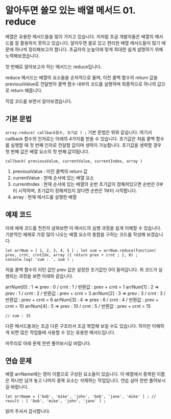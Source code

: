 # 알아두면 쓸모 있는 배열 메서드 01. reduce

배열은 유용한 메서드들을 많이 가지고 있습니다.
저처럼 초급 개발자들은 배열의 메서드를 잘 활용하지 못하고 있습니다.
알아두면 쓸모 있고 편리한 배열 메서드들이 많기 때문에 하나씩 정리해보고자 합니다. 초급자의 눈높이에 맞게 최대한 쉽게 설명하기 위해 노력해보겠습니다.

첫 번째로 알아보고자 하는 메서드는 reduce입니다.

reduce 메서드는 배열의 요소들을 순차적으로 돌며, 이전 콜백 함수의 return 값을 previousValue로 전달받아 콜백 함수 내부의 코드를 실행하며 최종적으로 하나의 값으로 return 해줍니다.

직접 코드를 보면서 알아보겠습니다.

## 기본 문법

`
array.reduce( callback함수, 초기값 ) ;
`
기본 문법은 위와 같습니다. 여기서 callback 함수의 인자로는 아래의 4가지를 받을 수 있습니다. 초기값은 처음 콜백 함수를 실행할 때 첫 번째 인자로 전달할 값이며 생략이 가능합니다.
초기값을 생략할 경우 첫 번째 값은 배열 요소의 첫 번째 값이됩니다.

`
callback( previousValue, currentValue, currentIndex, array )
`

1. previousValue : 이전 콜백의 return 값
2. currentValue : 현재 순서에 있는 배열 요소
3. currentIndex : 현재 순서에 있는 배열의 순번
초기값이 정해져있으면 순번은 0부터 시작하며, 초기값이 정해져있지 않다면 순번은 1부터 시작합니다.
4. array : 현재 메서드를 실행한 배열

## 예제 코드

아래 예제 코드를 천천히 살펴보면 이 메서드의 실행 과정을 쉽게 이해할 수 있습니다.
기본적인 예제로 가장 많이 나오는 배열 요소의 총합을 구하는 코드를 작성해 보겠습니다.

`
let arrNum = [ 1, 2, 3, 4, 5 ] ;
let sum = arrNum.reduce(function( prev, crnt, crntIdx, array ){
	return prev + crnt ;
}, 0) ;
console.log( 'sum : ', sum ) ;
`

처음 콜백 함수의 리턴 값인 prev 값은 설정한 초기값인 0이 들어갑니다.
위 코드가 실행되는 과정을 보면 아래와 같습니다.

arrNum[0] : 1 => prev : 0 / crnt : 1 / 반환값 : prev + crnt = 1
arrNum[1] : 2 => prev : 1 / crnt : 2 / 반환값 : prev + crnt = 3
arrNum[2] : 3 => prev : 3 / crnt : 3 / 반환값 : prev + crnt = 6
arrNum[3] : 4 => prev : 6 / crnt : 4 / 반환값 : prev + crnt = 10
arrNum[4] : 5 => prev : 10 / crnt : 5 / 반환값 : prev + crnt = 15

`
// sum : 15
`

다른 메서드들과는 조금 다른 구조라서 조금 복잡해 보일 수도 있습니다. 하지만 이해하게 되면 많은 작업들에 사용할 수 있는 유용한 메서드입니다.

마무리로 아래 문제 한번 풀어보시길 바랍니다.

## 연습 문제

배열 arrName에는 영어 이름으로 구성된 요소들이 있습니다.
이 배열에서 중복된 이름은 하나만 남겨 놓고 나머지 중복 요소는 삭제하는 작업입니다.
연습 삼아 한번 풀어보시길 바랍니다.

`
let arrName = ['bob', 'mike', 'john', 'bob', 'jane', 'mike' ] ;
// result : [ 'bob', 'mike', 'john', 'jane' ] ;
`

읽어 주셔서 감사합니다.